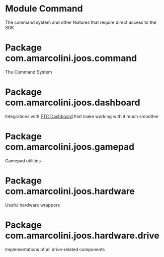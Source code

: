 # Module Command

The command system and other features that require direct access to the SDK

# Package com.amarcolini.joos.command

The Command System

# Package com.amarcolini.joos.dashboard

Integrations with [FTC Dashboard](https://github.com/acmerobotics/ftc-dashboard) that make working with it 
much smoother

# Package com.amarcolini.joos.gamepad

Gamepad utilities

# Package com.amarcolini.joos.hardware

Useful hardware wrappers

# Package com.amarcolini.joos.hardware.drive

Implementations of all drive-related components
